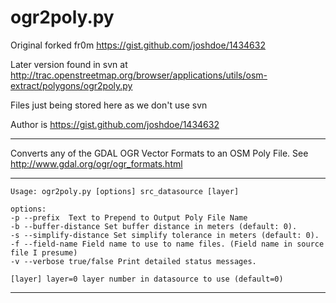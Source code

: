 ogr2poly.py
===========

Original forked fr0m https://gist.github.com/joshdoe/1434632

Later version found in svn at http://trac.openstreetmap.org/browser/applications/utils/osm-extract/polygons/ogr2poly.py


Files just being stored here as we don't use svn

Author is https://gist.github.com/joshdoe/1434632

-----

Converts any of the GDAL OGR Vector Formats to an OSM Poly File.
See http://www.gdal.org/ogr/ogr_formats.html

-----

```
Usage: ogr2poly.py [options] src_datasource [layer]

options:
-p --prefix  Text to Prepend to Output Poly File Name
-b --buffer-distance Set buffer distance in meters (default: 0).
-s --simplify-distance Set simplify tolerance in meters (default: 0).
-f --field-name Field name to use to name files. (Field name in source file I presume)
-v --verbose true/false Print detailed status messages.

[layer] layer=0 layer number in datasource to use (default=0)

```

------

